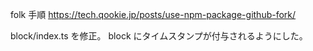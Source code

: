 folk 手順
https://tech.qookie.jp/posts/use-npm-package-github-fork/

block/index.ts を修正。
block にタイムスタンプが付与されるようにした。
